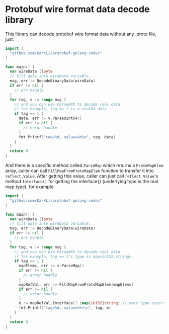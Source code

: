 # Protobuf wire format data decode library

This library can decode protobuf wire format data without any .proto file, just:
```go
import (
  "github.com/KarKLi/protobuf-golang-codec"
)

func main() {
  var wireData []byte
  // fill data into wireData variable...
  msg, err := DecodeBinaryData(wireData)
  if err != nil {
    // err handle
  }
  for tag, v := range msg {
    // and you can use ParseXXX to decode real data
    // for example, tag == 1 is a uint64 data
    if tag == 1 {
      data, err := v.ParseUint64()
      if err != nil {
        // error handle
      }
      fmt.Printf("tag=%d, value=%d\n", tag, data)
    }
  }
  return 0
}
```
And there is a specific method called `ParseMap` which returns a `ProtoMapElem` array, caller can call `FillMapFromProtoMapElem` function to transfer it into `reflect.Value`. After getting this value, caller can just call `reflect.Value`'s method `Interface()` for getting the interface{} (underlying type is the real map type), for example:
```go
import (
  "github.com/KarKLi/protobuf-golang-codec"
)

func main() {
  var wireData []byte
  // fill data into wireData variable...
  msg, err := DecodeBinaryData(wireData)
  if err != nil {
    // err handle
  }
  for tag, v := range msg {
    // and you can use ParseXXX to decode real data
    // for example, tag == 1's type is map<int32,string>.
    if tag == 1 {
      mapElems, err := v.ParseMap()
      if err != nil {
        // error handle
      }
      mapRefVal, err := FillMapFromProtoMapElem(mapElems)
      if err != nil {
        // error handle
      }
      m := mapRefVal.Interface().(map[int32]string) // omit type assertion
      fmt.Printf("tag=%d, value=%+v\n", tag, m)
    }
  }
  return 0
}
```
